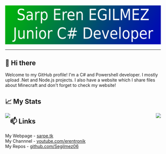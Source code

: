 ![Title](./BG.png)

***

## 👋 Hi there
Welcome to my GitHub profile! I'm a C# and Powershell developer. I mostly upload .Net and Node.js projects. I also have a website which I share files about Minecraft and don't forget to check my website!
    
    
## 📈 My Stats
<img style="float: left;" src="https://github-readme-stats.vercel.app/api/top-langs/?username=Segilmez06&show_icons=true&theme=tokyonight"></a>
<img style="float: right;" src="https://github-readme-stats.vercel.app/api?username=Segilmez06&show_icons=true&theme=tokyonight"></a>
    
    
## 📫 Links
My Webpage - <a href="https://www.sarpe.tk">sarpe.tk</a>    
My Channnel - <a href="https://www.youtube.com/channel/UCnl93Fv9NwufJhTPPe82lig">youtube.com/erentronik</a>   
My Repos - <a href="https://github.com/Segilmez06?tab=repositories">github.com/Segilmez06</a>   

<!--
**Segilmez06/Segilmez06** is a ✨ _special_ ✨ repository because its `README.md` (this file) appears on your GitHub profile.

Here are some ideas to get you started:

- 🔭 I’m currently working on ...
- 🌱 I’m currently learning ...
- 👯 I’m looking to collaborate on ...
- 🤔 I’m looking for help with ...
- 💬 Ask me about ...
- 📫 How to reach me: ...
- 😄 Pronouns: ...
- ⚡ Fun fact: ...
-->
